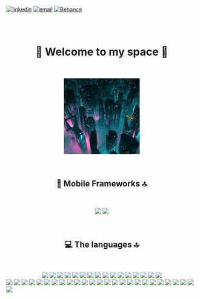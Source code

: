 
[![linkedin](https://img.shields.io/badge/LinkedIn-0077B5?style=for-the-badge&logo=linkedin&logoColor=white)](https://www.linkedin.com/in/michael-barreca/)
[![email](https://img.shields.io/badge/Gmail-D14836?style=for-the-badge&logo=gmail&logoColor=white)](mailto:Michael-73@live.fr)
[![Behance](https://img.shields.io/badge/Behance-1769ff?style=for-the-badge&logo=behance&logoColor=white)](https://www.behance.net/michaelbarreca)


<br><br>
<div align="center">
        <h1>🚀 Welcome to my space 🚀</h1>
        </div><br><br>
<div 


<div align="center">
        <img src="img/giphy.gif">
</div>


<div align="center"><br><br>
        <h2>📲 Mobile Frameworks 🔝</h2><br><br>

<img src="https://img.shields.io/badge/React_Native-20232A?style=for-the-badge&logo=react&logoColor=61DAFB" />
<img src="https://img.shields.io/badge/Ionic-3880FF?style=for-the-badge&logo=ionic&logoColor=white" />

</div>


<div align="center"><br><br>
        <h2>💻 The languages 🔝</h2><br><br>

<img src="https://img.shields.io/badge/PHP-777BB4?style=for-the-badge&logo=php&logoColor=white" />
<img src="https://img.shields.io/badge/TypeScript-007ACC?style=for-the-badge&logo=typescript&logoColor=white" />
<img src="https://img.shields.io/badge/JavaScript-323330?style=for-the-badge&logo=javascript&logoColor=F7DF1E" />
<img src="https://img.shields.io/badge/HTML5-E34F26?style=for-the-badge&logo=html5&logoColor=white" />
<img src="https://img.shields.io/badge/CSS3-1572B6?style=for-the-badge&logo=css3&logoColor=white" />
<img src="https://img.shields.io/badge/Vue.js-35495E?style=for-the-badge&logo=vuedotjs&logoColor=4FC08D" />
<img src="https://img.shields.io/badge/Sass-CC6699?style=for-the-badge&logo=sass&logoColor=white" />
<img src="https://img.shields.io/badge/Redux-593D88?style=for-the-badge&logo=redux&logoColor=white" />
<img src="https://img.shields.io/badge/React-20232A?style=for-the-badge&logo=react&logoColor=61DAFB" />
<img src="https://img.shields.io/badge/Node.js-339933?style=for-the-badge&logo=nodedotjs&logoColor=white" />
<img src="https://img.shields.io/badge/next.js-000000?style=for-the-badge&logo=nextdotjs&logoColor=white" />
<img src="https://img.shields.io/badge/firebase-ffca28?style=for-the-badge&logo=firebase&logoColor=black" />
<img src="https://img.shields.io/badge/Electron-2B2E3A?style=for-the-badge&logo=electron&logoColor=9FEAF9" />
<img src="https://img.shields.io/badge/Bootstrap-563D7C?style=for-the-badge&logo=bootstrap&logoColor=white" />
<img src="https://img.shields.io/badge/Angular-DD0031?style=for-the-badge&logo=angular&logoColor=white" />
<img src="https://img.shields.io/badge/MySQL-005C84?style=for-the-badge&logo=mysql&logoColor=white" />


</div>


























































<img src="https://img.shields.io/badge/Trello-0052CC?style=for-the-badge&logo=trello&logoColor=white" />

<img src="https://img.shields.io/badge/Miro-F7C922?style=for-the-badge&logo=Miro&logoColor=050036" />

<img src="https://img.shields.io/badge/GitHub-100000?style=for-the-badge&logo=github&logoColor=white" />

<img src="https://img.shields.io/badge/Dribbble-EA4C89?style=for-the-badge&logo=dribbble&logoColor=white" />


<img src="https://img.shields.io/badge/Trello-0052CC?style=for-the-badge&logo=trello&logoColor=white" />

<img src="https://img.shields.io/badge/Miro-F7C922?style=for-the-badge&logo=Miro&logoColor=050036" />

<img src="https://img.shields.io/badge/GIT-E44C30?style=for-the-badge&logo=git&logoColor=white" />







<img src="https://img.shields.io/badge/Python-FFD43B?style=for-the-badge&logo=python&logoColor=blue" />





<img src="https://img.shields.io/badge/TeamSpeak-2580C3?style=for-the-badge&logo=teamspeak&logoColor=white" />





<img src="https://img.shields.io/badge/Postman-FF6C37?style=for-the-badge&logo=Postman&logoColor=white" />




<img src="https://img.shields.io/badge/npm-CB3837?style=for-the-badge&logo=npm&logoColor=white" />









<img src="https://img.shields.io/badge/Laragon-0E83CD?style=for-the-badge&logo=Laragon&logoColor=white" />



<img src="https://img.shields.io/badge/Laravel-FF2D20?style=for-the-badge&logo=laravel&logoColor=white" />



<img src="https://img.shields.io/badge/jQuery-0769AD?style=for-the-badge&logo=jquery&logoColor=white" />
<img src="https://img.shields.io/badge/Font_Awesome-339AF0?style=for-the-badge&logo=fontawesome&logoColor=white" />







<img src="https://img.shields.io/badge/Docker-2CA5E0?style=for-the-badge&logo=docker&logoColor=white" />






<img src="https://img.shields.io/badge/Babel-F9DC3E?style=for-the-badge&logo=babel&logoColor=white" />





<img src="https://img.shields.io/badge/MDN_Web_Docs-black?style=for-the-badge&logo=mdnwebdocs&logoColor=white" />
<img src="https://img.shields.io/badge/Unsplash-000000?style=for-the-badge&logo=Unsplash&logoColor=white" />
<img src="https://img.shields.io/badge/Figma-F24E1E?style=for-the-badge&logo=figma&logoColor=white" />
<img src="https://img.shields.io/badge/Adobe%20after%20affects-CF96FD?style=for-the-badge&logo=Adobe%20after%20effects&logoColor=393665" />
<img src="https://img.shields.io/badge/Adobe%20Premiere%20Pro-9999FF?style=for-the-badge&logo=Adobe%20Premiere%20Pro&logoColor=white" />
<img src="https://img.shields.io/badge/Adobe%20XD-470137?style=for-the-badge&logo=Adobe%20XD&logoColor=#FF61F6" />
<img src="https://img.shields.io/badge/Adobe%20Illustrator-FF9A00?style=for-the-badge&logo=adobe%20illustrator&logoColor=white" />
<img src="https://img.shields.io/badge/Adobe%20InDesign-FF3366?style=for-the-badge&logo=Adobe%20InDesign&logoColor=white" />
<img src="https://img.shields.io/badge/Adobe%20Photoshop-31A8FF?style=for-the-badge&logo=Adobe%20Photoshop&logoColor=black" />
